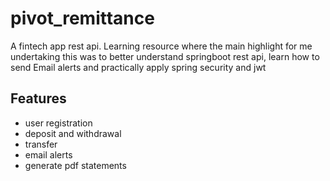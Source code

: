 # pivot_remittance

A fintech app rest api. Learning resource where the main highlight for me undertaking this was to better understand springboot rest api, learn how to send Email alerts and practically apply spring security and jwt

## Features

- user registration
- deposit and withdrawal
- transfer
- email alerts
- generate pdf statements
